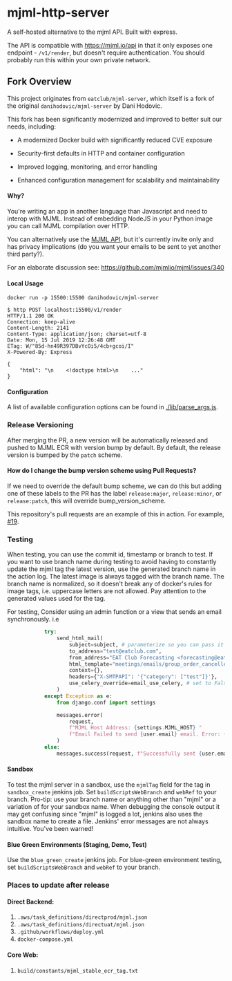 # mjml-http-server

A self-hosted alternative to the mjml API. Built with express.

The API is compatible with https://mjml.io/api in that it only exposes one
endpoint - `/v1/render`, but doesn't require authentication. You should probably
run this within your own private network.

## Fork Overview

This project originates from `eatclub/mjml-server`, which itself is a fork of the original `danihodovic/mjml-server` by Dani Hodovic.

This fork has been significantly modernized and improved to better suit our needs, including:

- A modernized Docker build with significantly reduced CVE exposure

- Security-first defaults in HTTP and container configuration

- Improved logging, monitoring, and error handling

- Enhanced configuration management for scalability and maintainability

#### Why?

You're writing an app in another language than Javascript and need to interop
with MJML. Instead of embedding NodeJS in your Python image you can call MJML
compilation over HTTP.

You can alternatively use the [MJML API](https://mjml.io/api), but it's
currently invite only and has privacy implications (do you want your emails to
be sent to yet another third party?).

For an elaborate discussion see: https://github.com/mjmlio/mjml/issues/340

#### Local Usage

```
docker run -p 15500:15500 danihodovic/mjml-server
```

```
$ http POST localhost:15500/v1/render
HTTP/1.1 200 OK
Connection: keep-alive
Content-Length: 2141
Content-Type: application/json; charset=utf-8
Date: Mon, 15 Jul 2019 12:26:48 GMT
ETag: W/"85d-hn49R397DBvYcOi5/4cb+gcoi/I"
X-Powered-By: Express

{
    "html": "\n    <!doctype html>\n    ..."
}
```

#### Configuration

A list of available configuration options can be found in
[./lib/parse_args.js](./lib/parse_args.js).

### Release Versioning

After merging the PR, a new version will be automatically released and pushed to MJML ECR with version bump by default.
By default, the release version is bumped by the `patch` scheme.

#### How do I change the bump version scheme using Pull Requests?

If we need to override the default bump scheme, we can do this but adding one of these labels to the PR has the
label `release:major`, `release:minor`, or `release:patch`, this will override bump_version_scheme.

This repository's pull requests are an example of this in action. For example, [#19](https://github.com/rymndhng/release-on-push-action/pull/19).

### Testing

When testing, you can use the commit id, timestamp or branch to test. If you want to use branch
name during testing to avoid having to constantly update the mjml tag the latest version, use the generated branch name in the
action log. The latest image is always tagged with the branch name. The branch name is normalized, so it doesn't break any of docker's rules for image tags,
i.e. uppercase letters are not allowed. Pay attention to the generated values used for the tag.

For testing, Consider using an admin function or a view that sends an email synchronously. i.e

```python
            try:
                send_html_mail(
                    subject=subject, # parameterize so you can pass it in as a query, helpful when searching inbox
                    to_address="test@eatclub.com",
                    from_address="EAT Club Forecasting <forecasting@eatclub.com>",
                    html_template="meetings/emails/group_order_cancelled_timeout.mjml",
                    context={},
                    headers={"X-SMTPAPI": '{"category": ["test"]}'},
                    use_celery_override=email_use_celery, # set to False to send sychronousely,  parameterize so you can toggle for testing
                )
            except Exception as e:
                from django.conf import settings

                messages.error(
                    request,
                    f"MJML Host Address: {settings.MJML_HOST} "
                    f"Email Failed to send {user.email} email. Error: {str(e)}",
                )
            else:
                messages.success(request, f"Successfully sent {user.email} an email.")
```

#### Sandbox

To test the mjml server in a sandbox, use the `mjmlTag` field for the tag in `sandbox_create` jenkins job.
Set `buildScriptsWebBranch` and `webRef` to your branch.
Pro-tip: use your branch name or anything other than "mjml" or a variation of for your sandbox name. When debugging the console output
it may get confusing since "mjml" is logged a lot, jenkins also uses the sandbox name to create a file. Jenkins' error messages are not always intuitive. You've been warned!

#### Blue Green Environments (Staging, Demo, Test)

Use the `blue_green_create` jenkins job.
For blue-green environment testing, set `buildScriptsWebBranch` and `webRef` to your branch.

### Places to update after release

#### Direct Backend:

1. `.aws/task_definitions/directprod/mjml.json`
2. `.aws/task_definitions/directuat/mjml.json`
3. `.github/workflows/deploy.yml`
4. `docker-compose.yml`

#### Core Web:

1. `build/constants/mjml_stable_ecr_tag.txt`
